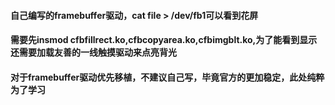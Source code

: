 #### 自己编写的framebuffer驱动，cat file > /dev/fb1可以看到花屏
#### 需要先insmod cfbfillrect.ko,cfbcopyarea.ko,cfbimgblt.ko,为了能看到显示还需要加载友善的一线触摸驱动来点亮背光
#### 对于framebuffer驱动优先移植，不建议自己写，毕竟官方的更加稳定，此处纯粹为了学习
